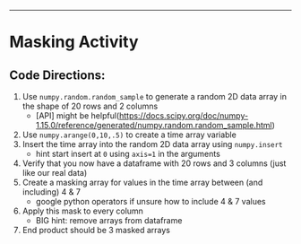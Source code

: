 <hr>

# Masking Activity


## Code Directions:
1. Use `numpy.random.random_sample` to generate a random 2D data array in the shape of 
	20 rows and 2 columns
	- [API] might be helpful(https://docs.scipy.org/doc/numpy-1.15.0/reference/generated/numpy.random.random_sample.html)
2.  Use `numpy.arange(0,10,.5)` to create a time array variable
3.  Insert the time array into the random 2D data array using `numpy.insert`
	- hint start insert at `0` using `axis=1` in the arguments
4. Verify that you now have a dataframe with 20 rows and 3 columns (just like our real data)
5. Create a masking array for values in the time array between (and including) 4 & 7 
	- google python operators if unsure how to include 4 & 7 values
6. Apply this mask to every column
	- BIG hint: remove arrays from dataframe 
7. End product should be 3 masked arrays